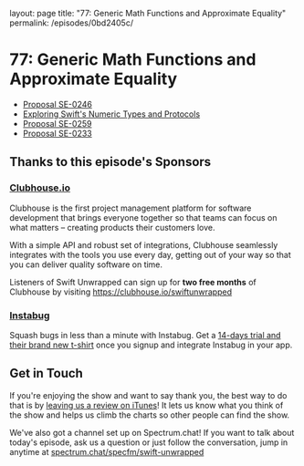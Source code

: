 layout: page
title: "77: Generic Math Functions and Approximate Equality"
permalink: /episodes/0bd2405c/

# 77: Generic Math Functions and Approximate Equality

* [Proposal SE-0246](https://github.com/apple/swift-evolution/blob/master/proposals/0246-mathable.md)
* [Exploring Swift's Numeric Types and Protocols](https://speakerdeck.com/jessesquires/exploring-swifts-numeric-types-and-protocols)
* [Proposal SE-0259](https://github.com/apple/swift-evolution/blob/master/proposals/0259-approximately-equal.md)
* [Proposal SE-0233](https://github.com/apple/swift-evolution/blob/master/proposals/0233-additive-arithmetic-protocol.md)

## Thanks to this episode's Sponsors

### [Clubhouse.io](https://clubhouse.io/swiftunwrapped)

Clubhouse is the first project management platform for software development that brings everyone together so that teams can focus on what matters – creating products their customers love. 

With a simple API and robust set of integrations, Clubhouse seamlessly integrates with the tools you use every day, getting out of your way so that you can deliver quality software on time. 

Listeners of Swift Unwrapped can sign up for **two free months** of Clubhouse by visiting https://clubhouse.io/swiftunwrapped 

### [Instabug](https://instabug.com/swift?utm_source=swift&utm_medium=podcasts&utm_campaign=swiftunwrapped-podcasts-q319-July)

Squash bugs in less than a minute with Instabug. Get a [14-days trial and their brand new t-shirt](https://instabug.com/swift?utm_source=swift&utm_medium=podcasts&utm_campaign=swiftunwrapped-podcasts-q319-July) once you signup and integrate Instabug in your app.

## Get in Touch

If you're enjoying the show and want to say thank you, the best way to do that is by [leaving us a review on iTunes](https://itunes.apple.com/us/podcast/swift-unwrapped/id1209817203?mt=2)! It lets us know what you think of the show and helps us climb the charts so other people can find the show.

We've also got a channel set up on Spectrum.chat! If you want to talk about today's episode, ask us a question or just follow the conversation, jump in anytime at [spectrum.chat/specfm/swift-unwrapped](https://spectrum.chat/specfm/swift-unwrapped)
